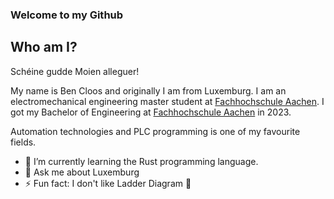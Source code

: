 ### Welcome to my Github

<!--
**Benemenn/Benemenn** is a ✨ _special_ ✨ repository because its `README.md` (this file) appears on your GitHub profile.

Here are some ideas to get you started:

- 🔭 I’m currently working on ...
- 🌱 I’m currently learning ...
- 👯 I’m looking to collaborate on ...
- 🤔 I’m looking for help with ...
- 💬 Ask me about ...
- 📫 How to reach me: ...
- 😄 Pronouns: ...
- ⚡ Fun fact: ...
-->

## Who am I?

Schéine gudde Moien alleguer!

My name is Ben Cloos and originally I am from Luxemburg. I am an electromechanical engineering master student at [Fachhochschule Aachen](www.fh-aachen.de).
I got my Bachelor of Engineering at [Fachhochschule Aachen](www.fh-aachen.de) in 2023.

Automation technologies and PLC programming is one of my favourite fields. 

- 🌱 I’m currently learning the Rust programming language. 
- 💬 Ask me about Luxemburg 
- ⚡ Fun fact: I don't like Ladder Diagram 👀